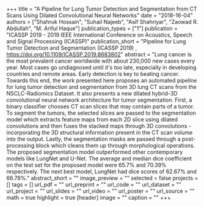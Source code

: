 +++
title = "A Pipeline for Lung Tumor Detection and Segmentation from CT Scans Using Dilated Convolutional Neural Networks"
date = "2018-16-04"
authors = ["Shahruk Hossain", "Suhail Najeeb", "Asif Shahriyar", "Zaowad R. Abdullah", "M. Ariful Haque"]
publication_types = ["1"]
publication = "ICASSP 2019 - 2019 IEEE International Conference on Acoustics, Speech and Signal Processing (ICASSP)"
publication_short = "Pipeline for Lung Tumor Detection and Segmentation (ICASSP 2019) , https://doi.org/10.1109/ICASSP.2019.8683802"
abstract = "Lung cancer is the most prevalent cancer worldwide with about 230,000 new cases every year. Most cases go undiagnosed until it's too late, especially in developing countries and remote areas. Early detection is key to beating cancer. Towards this end, the work presented here proposes an automated pipeline for lung tumor detection and segmentation from 3D lung CT scans from the NSCLC-Radiomics Dataset. It also presents a new dilated hybrid-3D convolutional neural network architecture for tumor segmentation. First, a binary classifier chooses CT scan slices that may contain parts of a tumor. To segment the tumors, the selected slices are passed to the segmentation model which extracts feature maps from each 2D slice using dilated convolutions and then fuses the stacked maps through 3D convolutions - incorporating the 3D structural information present in the CT scan volume into the output. Lastly, the segmentation masks are passed through a post-processing block which cleans them up through morphological operations. The proposed segmentation model outperformed other contemporary models like LungNet and U-Net. The average and median dice coefficient on the test set for the proposed model were 65.7% and 70.39% respectively. The next best model, LungNet had dice scores of 62.67% and 66.78%."
abstract_short = ""
image_preview = ""
selected = false
projects = []
tags = []
url_pdf = ""
url_preprint = ""
url_code = ""
url_dataset = ""
url_project = ""
url_slides = ""
url_video = ""
url_poster = ""
url_source = ""
math = true
highlight = true
[header]
image = ""
caption = ""
+++